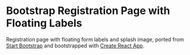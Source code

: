 # Bootstrap Registration Page with Floating Labels

Registration page with floating form labels and splash image, ported from [Start Bootstrap](https://startbootstrap.com/snippets/registration-page) and bootstrapped with [Create React App](https://github.com/facebook/create-react-app).
